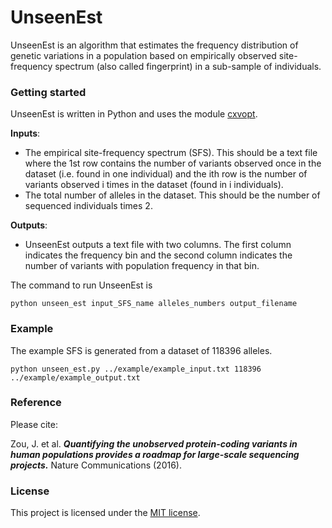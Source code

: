 # UnseenEst

UnseenEst is an algorithm that estimates the frequency distribution of genetic variations in a population based on empirically observed site-frequency spectrum (also called fingerprint) in a sub-sample of individuals.

### Getting started

UnseenEst is written in Python and uses the module [cxvopt](http://cvxopt.org/). 

**Inputs**:
- The empirical site-frequency spectrum (SFS). This should be a text file where the 1st row contains the number of variants observed once in the dataset (i.e. found in one individual) and the ith row is the number of variants observed i times in the dataset (found in i individuals). 
- The total number of alleles in the dataset. This should be the number of sequenced individuals times 2. 

**Outputs**:
- UnseenEst outputs a text file with two columns. The first column indicates the frequency bin and the second column indicates the number of variants with population frequency in that bin. 

The command to run UnseenEst is
```
python unseen_est input_SFS_name alleles_numbers output_filename
```

### Example
The example SFS is generated from a dataset of 118396 alleles. 
```
python unseen_est.py ../example/example_input.txt 118396 ../example/example_output.txt
``` 

### Reference

Please cite:

Zou, J. et al. ***Quantifying the unobserved protein-coding variants in human populations provides a roadmap for large-scale sequencing projects.*** Nature Communications (2016).

### License

This project is licensed under the [MIT license](https://opensource.org/licenses/MIT).

